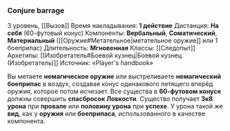 ### Conjure barrage
3 уровень, [[Вызов]]
Время накладывания: **1 действие**
Дистанция: **На себя** (60-футовый конус)
Компоненты: **Вербальный**, **Соматический**, **Материальный** ([[Оружие#Метательное|метательное оружие]] или 1 боеприпас)
Длительность: **Мгновенная**
Классы: [[Следопыт]]
Архетипы: [[Изобретатель#Боевой кузнец|Боевой кузнец (Изобретатель)]]
Источник: «Player's handbook»

Вы метаете **немагическое оружие** или выстреливаете **немагический боеприпас** в воздух, создавая конус одинакового летящего вперёд оружия, которое потом исчезает. Все существа в **60-футовом конусе** должны совершить **спасбросок Ловкости**. Существо получает **3к8 урона** при **провале** или **половину урона** при **успехе**. У урона такой же **вид**, как у **оружия** или **боеприпаса**, использованного в качестве компонента.